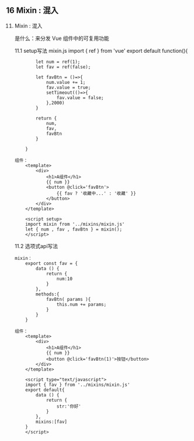 ## 16 Mixin : 混入
11. Mixin : 混入

	是什么：来分发 Vue 组件中的可复用功能

	11.1 setup写法
		mixin.js
			import { ref } from 'vue'
			export default function(){

				let num = ref(1);
				let fav = ref(false);

				let favBtn = ()=>{
					num.value += 1;
					fav.value = true;
					setTimeout(()=>{
						fav.value = false;
					},2000)
				}

				return {
					num,
					fav,
					favBtn
				}

			}

		组件：
			<template>
				<div>
					<h1>A组件</h1>
					{{ num }}
					<button @click='favBtn'>
						{{ fav ? '收藏中...' : '收藏' }}
					</button>
				</div>
			</template>

			<script setup>
			import mixin from '../mixins/mixin.js'
			let { num , fav , favBtn } = mixin();
			</script>


	11.2 选项式api写法

		mixin：
			export const fav = {
				data () {
					return {
						num:10
					}
				},
				methods:{
					favBtn( params ){
						this.num += params;
					}
				}
			}

		组件：
			<template>
				<div>
					<h1>A组件</h1>
					{{ num }}
					<button @click='favBtn(1)'>按钮</button>
				</div>
			</template>

			<script type="text/javascript">
			import { fav } from '../mixins/mixin.js'
			export default{
				data () {
					return {
						str:'你好'
					}
				},
				mixins:[fav]
			}
			</script>